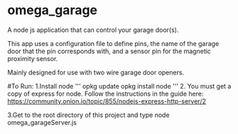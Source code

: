 # omega_garage

A node js application that can control your garage door(s).

This app uses a configuration file to define pins, the name of the garage door that the pin corresponds with, and a sensor pin for the magnetic proximity sensor.

Mainly designed for use with two wire garage door openers.

#To Run:
1.Install node
'''
opkg update
opkg install node
'''
2. You must get a copy of express for node. Follow the instructions in the guide here: https://community.onion.io/topic/855/nodejs-express-http-server/2

3.Get to the root directory of this project and type node omega_garageServer.js 

